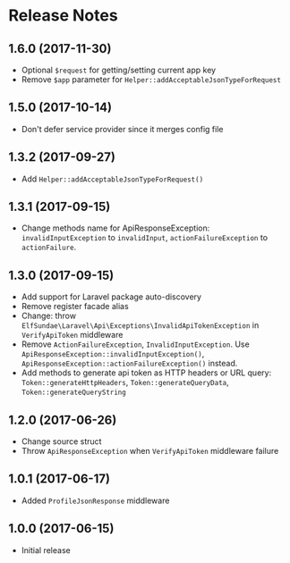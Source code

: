 # Release Notes

## 1.6.0 (2017-11-30)

- Optional `$request` for getting/setting current app key
- Remove `$app` parameter for `Helper::addAcceptableJsonTypeForRequest`

## 1.5.0 (2017-10-14)

- Don't defer service provider since it merges config file

## 1.3.2 (2017-09-27)

- Add `Helper::addAcceptableJsonTypeForRequest()`

## 1.3.1 (2017-09-15)

- Change methods name for ApiResponseException: `invalidInputException` to `invalidInput`, `actionFailureException` to `actionFailure`.

## 1.3.0 (2017-09-15)

- Add support for Laravel package auto-discovery
- Remove register facade alias
- Change: throw `ElfSundae\Laravel\Api\Exceptions\InvalidApiTokenException` in `VerifyApiToken` middleware
- Remove `ActionFailureException`, `InvalidInputException`. Use `ApiResponseException::invalidInputException()`, `ApiResponseException::actionFailureException()` instead.
- Add methods to generate api token as HTTP headers or URL query: `Token::generateHttpHeaders`, `Token::generateQueryData`, `Token::generateQueryString`

## 1.2.0 (2017-06-26)

- Change source struct
- Throw `ApiResponseException` when `VerifyApiToken` middleware failure

## 1.0.1 (2017-06-17)

- Added `ProfileJsonResponse` middleware

## 1.0.0 (2017-06-15)

- Initial release

